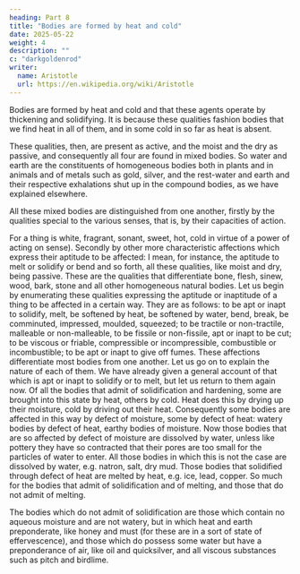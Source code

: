 ```yaml
---
heading: Part 8
title: "Bodies are formed by heat and cold"
date: 2025-05-22
weight: 4
description: ""
c: "darkgoldenrod"
writer:
  name: Aristotle 
  url: https://en.wikipedia.org/wiki/Aristotle
---
```




Bodies are formed by heat and cold and that these agents operate by thickening and solidifying. It is because
these qualities fashion bodies that we find heat in all of them, and
in some cold in so far as heat is absent. 

These qualities, then, are present as active, and the moist and the dry as passive, and consequently
all four are found in mixed bodies. So water and earth are the constituents
of homogeneous bodies both in plants and in animals and of metals
such as gold, silver, and the rest-water and earth and their respective
exhalations shut up in the compound bodies, as we have explained elsewhere.

All these mixed bodies are distinguished from one another, firstly
by the qualities special to the various senses, that is, by their
capacities of action. 

For a thing is white, fragrant, sonant, sweet, hot, cold in virtue of a power of acting on sense). Secondly by other
more characteristic affections which express their aptitude to be
affected: I mean, for instance, the aptitude to melt or solidify or
bend and so forth, all these qualities, like moist and dry, being
passive. These are the qualities that differentiate bone, flesh, sinew,
wood, bark, stone and all other homogeneous natural bodies. Let us
begin by enumerating these qualities expressing the aptitude or inaptitude
of a thing to be affected in a certain way. They are as follows: to
be apt or inapt to solidify, melt, be softened by heat, be softened
by water, bend, break, be comminuted, impressed, moulded, squeezed;
to be tractile or non-tractile, malleable or non-malleable, to be
fissile or non-fissile, apt or inapt to be cut; to be viscous or friable,
compressible or incompressible, combustible or incombustible; to be
apt or inapt to give off fumes. These affections differentiate most
bodies from one another. Let us go on to explain the nature of each
of them. We have already given a general account of that which is
apt or inapt to solidify or to melt, but let us return to them again
now. Of all the bodies that admit of solidification and hardening,
some are brought into this state by heat, others by cold. Heat does
this by drying up their moisture, cold by driving out their heat.
Consequently some bodies are affected in this way by defect of moisture,
some by defect of heat: watery bodies by defect of heat, earthy bodies
of moisture. Now those bodies that are so affected by defect of moisture
are dissolved by water, unless like pottery they have so contracted
that their pores are too small for the particles of water to enter.
All those bodies in which this is not the case are dissolved by water,
e.g. natron, salt, dry mud. Those bodies that solidified through defect
of heat are melted by heat, e.g. ice, lead, copper. So much for the
bodies that admit of solidification and of melting, and those that
do not admit of melting. 

The bodies which do not admit of solidification are those which contain
no aqueous moisture and are not watery, but in which heat and earth
preponderate, like honey and must (for these are in a sort of state
of effervescence), and those which do possess some water but have
a preponderance of air, like oil and quicksilver, and all viscous
substances such as pitch and birdlime. 

